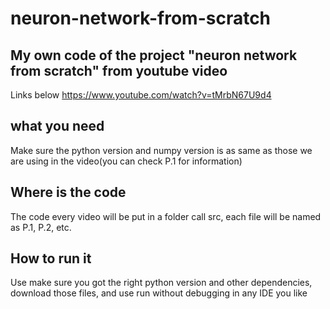 # neuron-network-from-scratch
## My own code of the project "neuron network from scratch" from youtube video
  Links below https://www.youtube.com/watch?v=tMrbN67U9d4
## what you need
  Make sure the python version and numpy version is as same as those we are using in the video(you can check P.1 for information)
## Where is the code
  The code every video will be put in a folder call src, each file will be named as P.1, P.2, etc.
## How to run it
  Use make sure you got the right python version and other dependencies, download those files, and use run without debugging in any IDE you like
